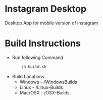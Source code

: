 # Instagram Desktop
Desktop App for mobile version of instagram

# Build Instructions
- Run following Command
    ```sh
        sh build.sh
    ```
- Build Locations
    - Windows - /WindowsBuilds
    - Linux - /Linux-Builds
    - Mac/OSX - /OSX-Builds
